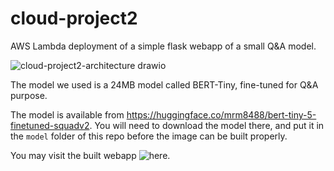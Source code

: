 # cloud-project2

AWS Lambda deployment of a simple flask webapp of a small Q&A model.

![cloud-project2-architecture drawio](https://github.com/mcnuggets-lab/cloud-project2/assets/16054484/8504ebbd-681b-4ce9-9901-7a2cdb5e7eeb)

The model we used is a 24MB model called BERT-Tiny, fine-tuned for Q&A purpose.

The model is available from https://huggingface.co/mrm8488/bert-tiny-5-finetuned-squadv2. You will need to download the model there, and put it in the `model` folder of this repo before the image can be built properly.

You may visit the built webapp ![here](https://d44w85u9f6yan.cloudfront.net/).
